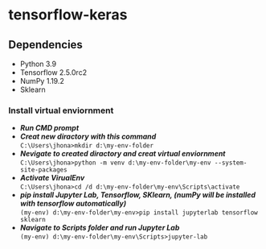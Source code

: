 # tensorflow-keras

## Dependencies
- Python 3.9
- Tensorflow 2.5.0rc2
- NumPy 1.19.2
- Sklearn

### Install virtual enviornment
- ***Run CMD prompt*** <br />
- ***Creat new diractory with this command*** <br />
                ```C:\Users\jhona>mkdir d:\my-env-folder``` <br />
- ***Nevigate to created diractory and creat virtual enviornment*** <br />
                ```C:\Users\jhona>python -m venv d:\my-env-folder\my-env --system-site-packages``` <br />
- ***Activate VirualEnv*** <br />
                ```C:\Users\jhona>cd /d d:\my-env-folder\my-env\Scripts\activate``` <br />
- ***pip install Jupyter Lab, Tensorflow, SKlearn, (numPy will be installed with tensorflow automatically)*** <br />
                ```(my-env) d:\my-env-folder\my-env>pip install jupyterlab tensorflow sklearn``` <br />
- ***Navigate to Scripts folder and run Jupyter Lab*** <br /> 
                ```(my-env) d:\my-env-folder\my-env\Scripts>jupyter-lab``` <br />
